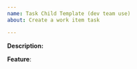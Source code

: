 ```yaml
---
name: Task Child Template (dev team use)
about: Create a work item task

---
```


**Description:**

**Feature**: <feature issue here>
